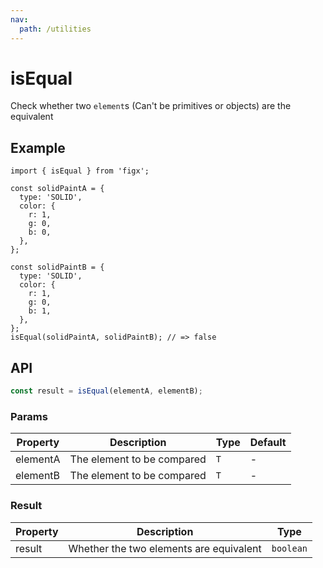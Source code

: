 ```yaml
---
nav:
  path: /utilities
---
```


# isEqual

Check whether two `element`s (Can't be primitives or objects) are the equivalent

## Example

```tsx
import { isEqual } from 'figx';

const solidPaintA = {
  type: 'SOLID',
  color: {
    r: 1,
    g: 0,
    b: 0,
  },
};

const solidPaintB = {
  type: 'SOLID',
  color: {
    r: 1,
    g: 0,
    b: 1,
  },
};
isEqual(solidPaintA, solidPaintB); // => false
```

## API

```ts
const result = isEqual(elementA, elementB);
```

### Params

| Property | Description                | Type | Default |
| -------- | -------------------------- | ---- | ------- |
| elementA | The element to be compared | `T`  | -       |
| elementB | The element to be compared | `T`  | -       |

### Result

| Property | Description                             | Type      |
| -------- | --------------------------------------- | --------- |
| result   | Whether the two elements are equivalent | `boolean` |
